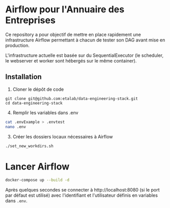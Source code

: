 # Airflow pour l'Annuaire des Entreprises

Ce repository a pour objectif de mettre en place rapidement une infrastructure Airflow permettant à chacun de tester son DAG avant mise en production.

L'infrastructure actuelle est basée sur du SequentialExecutor (le scheduler, le webserver et worker sont hébergés sur le même container).

## Installation

1. Cloner le dépôt de code
```
git clone git@github.com:etalab/data-engineering-stack.git
cd data-engineering-stack
```

4. Remplir les variables dans .env
```bash
cat .envExample > .envtest
nano .env
```

3. Créer les dossiers locaux nécessaires à Airflow
```bash
./set_new_workdirs.sh
```

# Lancer Airflow

```bash
docker-compose up --build -d
```

Après quelques secondes se connecter à http://localhost:8080 (si le port par défaut est utilisé) avec l'identifiant et l'utilisateur définis en variables dans `.env`.

